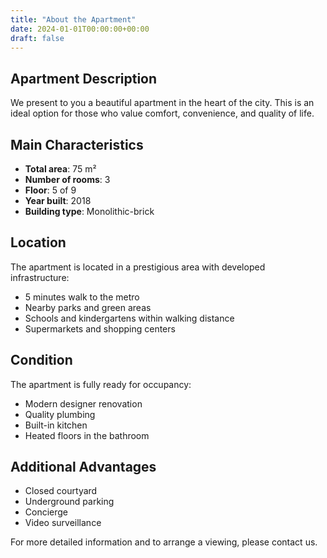 ```yaml
---
title: "About the Apartment"
date: 2024-01-01T00:00:00+00:00
draft: false
---
```


## Apartment Description

We present to you a beautiful apartment in the heart of the city. This is an ideal option for those who value comfort, convenience, and quality of life.

## Main Characteristics

- **Total area**: 75 m²
- **Number of rooms**: 3
- **Floor**: 5 of 9
- **Year built**: 2018
- **Building type**: Monolithic-brick

## Location

The apartment is located in a prestigious area with developed infrastructure:

- 5 minutes walk to the metro
- Nearby parks and green areas
- Schools and kindergartens within walking distance
- Supermarkets and shopping centers

## Condition

The apartment is fully ready for occupancy:

- Modern designer renovation
- Quality plumbing
- Built-in kitchen
- Heated floors in the bathroom

## Additional Advantages

- Closed courtyard
- Underground parking
- Concierge
- Video surveillance

For more detailed information and to arrange a viewing, please contact us.
